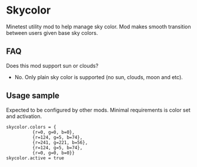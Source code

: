 # Skycolor
Minetest utility mod to help manage sky color. Mod makes smooth transition between users given base sky colors.

## FAQ
Does this mod support sun or clouds?
- No. Only plain sky color is supported (no sun, clouds, moon and etc).

## Usage sample
Expected to be configured by other mods. Minimal requirements is color set and activation.

```
skycolor.colors = {
          {r=0, g=0, b=0}, 
          {r=124, g=5, b=74}, 
          {r=241, g=221, b=56}, 
          {r=124, g=5, b=74}, 
          {r=0, g=0, b=0}}
skycolor.active = true
```
